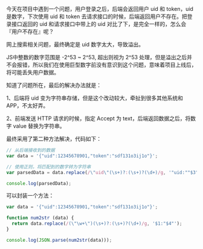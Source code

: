 今天在项目中遇到一个问题，用户登录之后，后端会返回用户 uid 和 token，uid 是数字，下次使用 uid 和 token 去请求接口的时候，后端返回用户不存在。把登录接口返回的 uid 和请求接口中带上的 uid 对比了下，是完全一样的，怎么会『用户不存在』呢？

网上搜索相关问题，最终确定是 uid 数字太大，导致溢出。

JS中整数的数字范围是 -2^53 ~ 2^53, 超出则视为 2^53 处理，但是溢出之后并不会报错，所以我们在使用巨型数字前没有意识到这个问题，意味着项目上线后，将可能丢失用户数据。

知道了问题所在，最后的解决办法就是：

1、后端将 uid 变为字符串存储，但是这个改动较大，牵扯到很多其他系统和 APP，不太好弄。

2、前端发送 HTTP 请求的时候，指定 Accept 为 text，后端返回数据之后，将数字 value 替换为字符串。

最终采用了第二种方法解决，代码如下：

``` javascript
// 从后端接收到的数据
var data = '{"uid":12345678901,"token":"sdf131o3ij1o"}';

// 使用正则，将匹配到的数字转为字符串
var parsedData = data.replace(/\"uid\"(\s+)?:(\s+)?(\d+)/g, '"uid:""$3"');

console.log(parsedData);
```

可以封装一个方法：

``` javascript
var data = '{"uid":12345678901,"token":"sdf131o3ij1o"}';

function num2str (data) {
  return data.replace(/(\"\w+\")(\s+)?:(\s+)?(\d+)/g, '$1:"$4"');
}

console.log(JSON.parse(num2str(data)));
```


